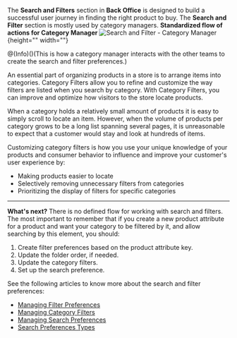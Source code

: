 The **Search and Filters** section in **Back Office** is designed to build a successful user journey in finding the right product to buy.
The **Search and Filter** section is mostly used by category managers.
**Standardized flow of actions for Category Manager**
![Search and Filter - Category Manager](https://spryker.s3.eu-central-1.amazonaws.com/docs/User+Guides/Back+Office+User+Guides/Search+and+Filters/Search+and+Filter+-+Category+Manager.png){height="" width=""}

@(Info)()(This is how a category manager interacts with the other teams to create the search and filter preferences.)

An essential part of organizing products in a store is to arrange items into categories. Category Filters allow you to refine and customize the way filters are listed when you search by category. With Category Filters, you can improve and optimize how visitors to the store locate products.

When a category holds a relatively small amount of products it is easy to simply scroll to locate an item. However, when the volume of products per category grows to be a long list spanning several pages, it is unreasonable to expect that a customer would stay and look at hundreds of items.

Customizing category filters is how you use your unique knowledge of your products and consumer behavior to influence and improve your customer's user experience by:
* Making products easier to locate
* Selectively removing unnecessary filters from categories
* Prioritizing the display of filters for specific categories
***
**What's next?**
There is no defined flow for working with search and filters. The most important to remember that if you create a new product attribute for a product and want your category to be filtered by it, and allow searching by this element, you should:
1. Create filter preferences based on the product attribute key.
2. Update the folder order, if needed.
3. Update the category filters.
4. Set up the search preference.

See the following articles to know more about the search and filter preferences:
* [Managing Filter Preferences](https://documentation.spryker.com/v4/docs/managing-filter-preferences)
* [Managing Category Filters](https://documentation.spryker.com/v4/docs/managing-category-filters)
* [Managing Search Preferences](https://documentation.spryker.com/v4/docs/managing-search-preferences)
* [Search Preferences Types](https://documentation.spryker.com/v4/docs/search-preferences-types)